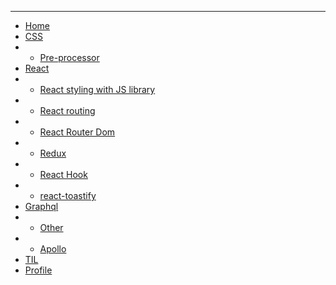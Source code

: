 <hr />

* [Home](README.md)
* [CSS](/css/README.md)
* * [Pre-processor](/css/pre-processor.md)
* [React](/react/react.md)
* * [React styling with JS library](/react/styling-with-js.md)
* * [React routing](/react/react-routing.md)
* * [React Router Dom](/react/React-Router-dom.md)
* * [Redux](/react/Redux.md)
* * [React Hook](/react/React-hook.md)
* * [react-toastify](/react/react-toastify.md)
* [Graphql](/graphql/graphql.md)
* * [Other](/graphql/other.md)
* * [Apollo](/graphql/apollo.md)
*  [TIL](TIL.md)
*  [Profile](Profile.md)